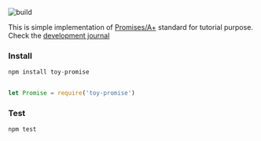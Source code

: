 ![build](https://travis-ci.org/jerry153fish/toy-promise.svg?branch=master)

This is simple implementation of [Promises/A+](https://promisesaplus.com/#notes) standard for tutorial purpose. Check the [development journal](https://jerry153fish.github.io/2018/02/05/Implement-Promise-In-ES6..html)

### Install

```js
npm install toy-promise
```

```js

let Promise = require('toy-promise')

```

### Test

```js
npm test
```